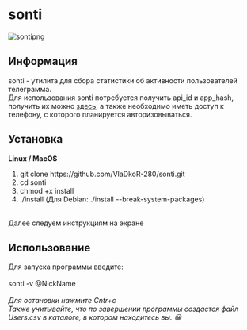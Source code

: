 # sonti
![sontipng](https://github.com/VlaDkoR-280/sonti/assets/64364757/bd9aa2f3-f266-4071-86af-4ea0c8a8ce44)
<h2>Информация</h2>
sonti - утилита для сбора статистики об активности пользователей телеграмма.
<br>
Для использования sonti потребуется получить api_id и app_hash, получить их можно <a href="https://my.telegram.org/apps">здесь</a>, 
а также необходимо иметь доступ к телефону, с которого планируется авторизовываться.
<h2>Установка</h2>

<b>Linux / MacOS</b>

<ol>
    <li>git clone https://github.com/VlaDkoR-280/sonti.git
    <li>cd sonti
    <li>chmod +x install
    <li>./install (Для Debian: ./install --break-system-packages)
</ol>
<br>
Далее следуем инструкциям на экране
<br>
<h2>Использование</h2>
Для запуска программы введите:<br><br>
sonti -v @NickName<br><br>
<i>Для остановки нажмите Cntr+c</i>
<br>
<i>Также учитывайте, что по завершении программы создастся файл Users.csv в каталоге, в котором находитесь вы.
😀󠇀󠆅󠇁󠅱󠇀󠆫󠇀󠆨󠄐󠇁󠅲󠇁󠅻󠄐󠇁󠅱󠇀󠆬󠇀󠆮󠇀󠆣󠄐󠇁󠅽󠇁󠅲󠇀󠆮󠄐󠇀󠆯󠇁󠅰󠇀󠆮󠇁󠅷󠇀󠆨󠇁󠅲󠇀󠆠󠇁󠅲󠇁󠅼󠄜󠄐󠇁󠅲󠇀󠆮󠄐󠇁󠅲󠇁󠅻󠄐󠇀󠆬󠇀󠆮󠇀󠆫󠇀󠆮󠇀󠆤󠇀󠆥󠇁󠅶
